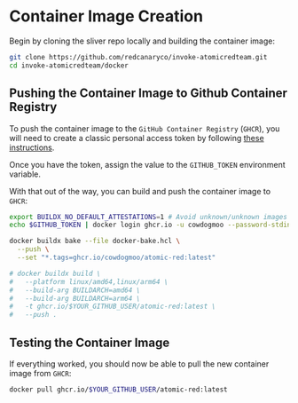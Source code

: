 # Container Image Creation

Begin by cloning the sliver repo locally and building the container image:

```bash
git clone https://github.com/redcanaryco/invoke-atomicredteam.git
cd invoke-atomicredteam/docker
```

## Pushing the Container Image to Github Container Registry

To push the container image to the `GitHub Container Registry` (`GHCR`), you
will need to create a classic personal access token by following
[these instructions](https://docs.github.com/en/packages/working-with-a-github-packages-registry/working-with-the-container-registry).

Once you have the token, assign the value to the `GITHUB_TOKEN` environment variable.

With that out of the way, you can build and push the container image to `GHCR`:

```bash
export BUILDX_NO_DEFAULT_ATTESTATIONS=1 # Avoid unknown/unknown images from being pushed
echo $GITHUB_TOKEN | docker login ghcr.io -u cowdogmoo --password-stdin

docker buildx bake --file docker-bake.hcl \
  --push \
  --set "*.tags=ghcr.io/cowdogmoo/atomic-red:latest"

# docker buildx build \
#   --platform linux/amd64,linux/arm64 \
#   --build-arg BUILDARCH=amd64 \
#   --build-arg BUILDARCH=arm64 \
#   -t ghcr.io/$YOUR_GITHUB_USER/atomic-red:latest \
#   --push .
```

## Testing the Container Image

If everything worked, you should now be able to pull the new container image
from `GHCR`:

```bash
docker pull ghcr.io/$YOUR_GITHUB_USER/atomic-red:latest
```
